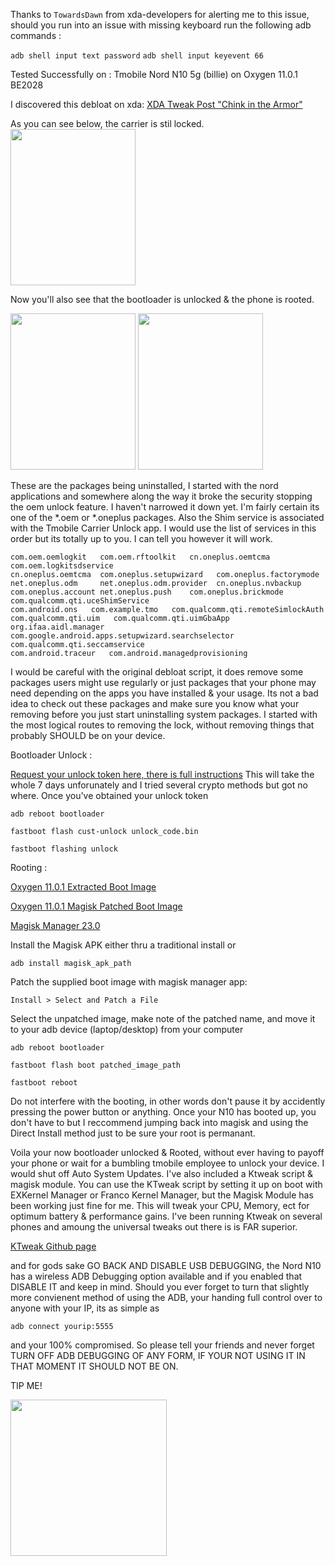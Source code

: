 Thanks to ```TowardsDawn``` from xda-developers for alerting me to this issue, should you run into an issue with missing keyboard run the following adb commands :

```adb shell input text password```
```adb shell input keyevent 66```


Tested Successfully on : Tmobile Nord N10 5g (billie) on Oxygen 11.0.1 BE2028

I discovered this debloat on xda: 
[XDA Tweak Post "Chink in the Armor"](https://forum.xda-developers.com/t/found-a-chink-in-the-armor-just-enabled-oem-unlocking-after-11-update.4306687/)

As you can see below, the carrier is stil locked.  
<img src="img/Screenshot_20210916-221027.jpg" height="250" width="200">



Now you'll also see that the bootloader is unlocked & the phone is rooted.


<img src="img/Screenshot_20210916-221017.jpg" height="250" width="200">


<img src="img/Screenshot_20210916-221007.jpg" height="250" width="200">

These are the packages being uninstalled, I started with the nord applications and somewhere along the way it broke the security stopping the oem unlock feature.  I haven't narrowed it down yet.  I'm fairly certain its one of the *.oem or *.oneplus packages.  Also the Shim service is associated with the Tmobile Carrier Unlock app.  I would use the list of services in this order but its totally up to you.  I can tell you however it will work.

```
com.oem.oemlogkit   com.oem.rftoolkit   cn.oneplus.oemtcma    com.oem.logkitsdservice
cn.oneplus.oemtcma  com.oneplus.setupwizard   com.oneplus.factorymode
net.oneplus.odm     net.oneplus.odm.provider  cn.oneplus.nvbackup
com.oneplus.account net.oneplus.push    com.oneplus.brickmode   com.qualcomm.qti.uceShimService
com.android.ons   com.example.tmo   com.qualcomm.qti.remoteSimlockAuth
com.qualcomm.qti.uim   com.qualcomm.qti.uimGbaApp  org.ifaa.aidl.manager
com.google.android.apps.setupwizard.searchselector  com.qualcomm.qti.seccamservice
com.android.traceur   com.android.managedprovisioning
```
I would be careful with the original debloat script, it does remove some packages users might use regularly
or just packages that your phone may need depending on the apps you have installed & your usage.  Its not a bad
idea to check out these packages and make sure you know what your removing before you just start uninstalling system
packages.  I started with the most logical routes to removing the lock, without removing things that probably SHOULD 
be on your device.

Bootloader Unlock :

[Request your unlock token here, there is full instructions](https://www.oneplus.com/unlock_token)
This will take the whole 7 days unforunately and I tried several crypto methods but got no where.
Once you've obtained your unlock token 

```adb reboot bootloader```

```fastboot flash cust-unlock unlock_code.bin```

```fastboot flashing unlock```

Rooting :

[Oxygen 11.0.1 Extracted Boot Image](https://forum.xda-developers.com/attachments/11-0-1-be88cb-boot-img-unpatched-zip.5400901/)

[Oxygen 11.0.1 Magisk Patched Boot Image](https://forum.xda-developers.com/attachments/11-0-1-be88cb-magisk_patched-img-zip.5401133/)

[Magisk Manager 23.0](https://github.com/topjohnwu/Magisk/releases)

Install the Magisk APK either thru a traditional install or 

```adb install magisk_apk_path```

Patch the supplied boot image with magisk manager app: 

```Install > Select and Patch a File```

Select the unpatched image, make note of the patched name, and move it to your adb device (laptop/desktop)
from your computer 

```adb reboot bootloader```

```fastboot flash boot patched_image_path``` 

```fastboot reboot```

Do not interfere with the booting, in other words don't pause it by accidently pressing the power button or anything.
Once your N10 has booted up, you don't have to but I reccommend jumping back into magisk and using the Direct Install method
just to be sure your root is permanant.

Voila your now bootloader unlocked & Rooted, without ever having to payoff your phone or wait for a bumbling tmobile 
employee to unlock your device.  I would shut off Auto System Updates.  I've also included a Ktweak script & magisk module.  You can use the KTweak script
by setting it up on boot with EXKernel Manager or Franco Kernel Manager, but the Magisk Module has been working just fine for me.  This will tweak your CPU,
Memory, ect for optimum battery & performance gains.  I've been running Ktweak on several phones and amoung the universal tweaks out there is is FAR superior.

[KTweak Github page](https://github.com/tytydraco/KTweak)

and for gods sake GO BACK AND DISABLE USB DEBUGGING, the Nord N10 has a wireless ADB Debugging option available and if 
you enabled that DISABLE IT and keep in mind.  Should you ever forget to turn that slightly more convienent method of
using the ADB, your handing full control over to anyone with your IP, its as simple as 

```adb connect yourip:5555```

and your 100% compromised.  So please tell your friends and never forget TURN OFF ADB DEBUGGING OF ANY FORM, IF YOUR NOT 
USING IT IN THAT MOMENT IT SHOULD NOT BE ON.


TIP ME!

<img src="img/Screenshot_20210928-140835.jpg" height="250" width="250">
